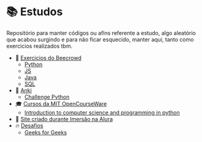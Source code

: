 # 📚 Estudos

Repositório para manter códigos ou afins referente a estudo, algo aleatório que acabou surgindo e para não ficar esquecido, manter aqui, tanto como exercicios realizados tbm.

- 🤖 [Exercicios do Beecrowd](https://github.com/chininhaNortao/beecrowd-exercicios)
    - [Python](https://github.com/chininhaNortao/beecrowd-exercicios/tree/main/python)
    - [JS](https://github.com/chininhaNortao/beecrowd-exercicios/tree/main/js)
    - [Java](https://github.com/chininhaNortao/beecrowd-exercicios/tree/main/java)
    - [SQL](https://github.com/chininhaNortao/beecrowd-exercicios/tree/main/sql)
- 🌠 [Anki](/anki)
    - [Challenge Python](/anki/challenge-python)
- 🎓 [Cursos da MIT OpenCourseWare](https://github.com/chininhaNortao/mit-opencourseware)
    - [Introduction to computer science and programming in python](https://github.com/chininhaNortao/mit-opencourseware/tree/main/introduction-CS-and-programming-python)
- 🤿 [Site criado durante Imersão na Alura](https://github.com/chininhaNortao/chininha-mind)
- 🔥 [Desafios](/challenges)
    - [Geeks for Geeks](https://github.com/chininhaNortao/study/blob/main/challenges/geek_for_geek.ipynb)